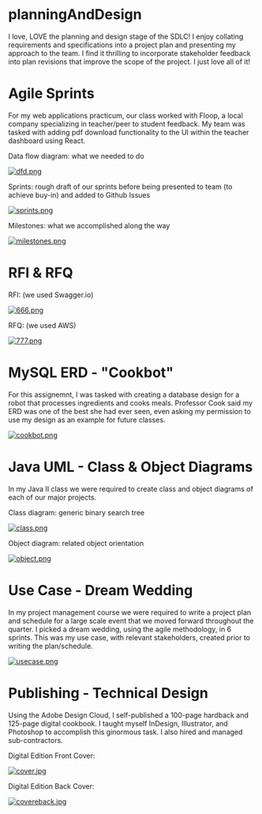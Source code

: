 # planningAndDesign
I love, LOVE the planning and design stage of the SDLC! I enjoy collating requirements and specifications into a project plan and presenting my approach to the team. I find it thrilling to incorporate stakeholder feedback into plan revisions that improve the scope of the project. I just love all of it!

# Agile Sprints
For my web applications practicum, our class worked with Floop, a local company specializing in teacher/peer to student feedback. My team was tasked with adding pdf download functionality to the UI within the teacher dashboard using React.

Data flow diagram: what we needed to do

[![dfd.png](https://i.postimg.cc/CKg84NM4/dfd.png)](https://postimg.cc/QFfV8cTB)

Sprints: rough draft of our sprints before being presented to team (to achieve buy-in) and added to Github Issues

[![sprints.png](https://i.postimg.cc/wBZ3T3Xt/sprints.png)](https://postimg.cc/DWQ7xvYF)

Milestones: what we accomplished along the way

[![milestones.png](https://i.postimg.cc/3J22VRS1/milestones.png)](https://postimg.cc/9rF4qWjw)

# RFI & RFQ

RFI: (we used Swagger.io)

[![666.png](https://i.postimg.cc/xdd23r61/666.png)](https://postimg.cc/TKBFTs8z)

RFQ: (we used AWS)

[![777.png](https://i.postimg.cc/7YTrKM1S/777.png)](https://postimg.cc/rKcHm4Pp)

# MySQL ERD - "Cookbot"
For this assignemnt, I was tasked with creating a database design for a robot that processes ingredients and cooks meals. Professor Cook said my ERD was one of the best she had ever seen, even asking my permission to use my design as an example for future classes.  

[![cookbot.png](https://i.postimg.cc/yxhBF8w8/cookbot.png)](https://postimg.cc/wRBSzgqC)

# Java UML - Class & Object Diagrams
In my Java II class we were required to create class and object diagrams of each of our major projects. 

Class diagram: generic binary search tree 

[![class.png](https://i.postimg.cc/Wb6g4mYQ/class.png)](https://postimg.cc/zVvVthrj)

Object diagram: related object orientation

[![object.png](https://i.postimg.cc/1zpQxt3c/object.png)](https://postimg.cc/kVXZK78B)

# Use Case - Dream Wedding
In my project management course we were required to write a project plan and schedule for a large scale event that we moved forward throughout the quarter. I picked a dream wedding, using the agile methodology, in 6 sprints. This was my use case, with relevant stakeholders, created prior to writing the plan/schedule.

[![usecase.png](https://i.postimg.cc/vZfjTKwG/usecase.png)](https://postimg.cc/qNBQZj7F)

# Publishing - Technical Design
Using the Adobe Design Cloud, I self-published a 100-page hardback and 125-page digital cookbook. I taught myself InDesign, Illustrator, and Photoshop to accomplish this ginormous task. I also hired and managed sub-contractors.

Digital Edition Front Cover:

[![cover.jpg](https://i.postimg.cc/xjXj1Lgt/cover.jpg)](https://postimg.cc/QVrZ692T)

Digital Edition Back Cover:

[![covereback.jpg](https://i.postimg.cc/0NNRHqBc/covereback.jpg)](https://postimg.cc/nXNPCNZD)

